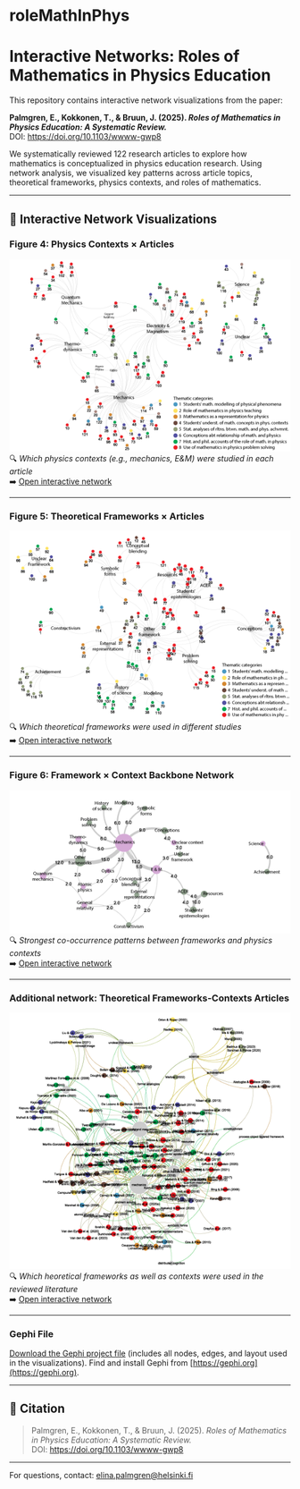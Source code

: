 # roleMathInPhys
# Interactive Networks: Roles of Mathematics in Physics Education

This repository contains interactive network visualizations from the paper:

**Palmgren, E., Kokkonen, T., & Bruun, J. (2025). _Roles of Mathematics in Physics Education: A Systematic Review._**  
DOI: https://doi.org/10.1103/wwww-gwp8

We systematically reviewed 122 research articles to explore how mathematics is conceptualized in physics education research. Using network analysis, we visualized key patterns across article topics, theoretical frameworks, physics contexts, and roles of mathematics.

---

## 🔗 Interactive Network Visualizations

### **Figure 4: Physics Contexts × Articles**
[![Preview](docs/networks/context_network/preview.png)](docs/networks/context_network/index.html)  
🔍 _Which physics contexts (e.g., mechanics, E&M) were studied in each article_  
➡️ [Open interactive network](docs/networks/context_network/index.html)

---

### **Figure 5: Theoretical Frameworks × Articles**
[![Preview](docs/networks/framework_network/preview.png)](docs/networks/framework_network/index.html)  
🔍 _Which theoretical frameworks were used in different studies_  
➡️ [Open interactive network](docs/networks/framework_network/index.html)

---

### **Figure 6: Framework × Context Backbone Network**
[![Preview](docs/networks/backbone_network/preview.png)](docs/networks/backbone_network/index.html)  
🔍 _Strongest co-occurrence patterns between frameworks and physics contexts_  
➡️ [Open interactive network](docs/networks/backbone_network/index.html)

---
### **Additional network: Theoretical Frameworks-Contexts Articles**
[![Preview](docs/networks/context_frame_network/preview.png)](docs/networks/context_frame_network/index.html)  
🔍 _Which heoretical frameworks as well as contexts were used in the reviewed literature_  
➡️ [Open interactive network](docs/networks/backbone_network/index.html)

---
### **Gephi File**
[Download the Gephi project file](networks.gephi) (includes all nodes, edges, and layout used in the visualizations).
Find and install Gephi from [https://gephi.org](https://gephi.org). 

---


## 📄 Citation

> Palmgren, E., Kokkonen, T., & Bruun, J. (2025). _Roles of Mathematics in Physics Education: A Systematic Review._  
> DOI: https://doi.org/10.1103/wwww-gwp8

---

For questions, contact: [elina.palmgren@helsinki.fi](mailto:elina.palmgren@helsinki.fi)
